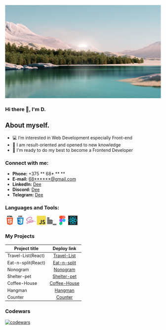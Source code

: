 <!--
**D** is a ✨ _special_ ✨ repository because its `README.md` (this file) appears on your GitHub profile.

Here are some ideas to get you started:

- 🔭 I’m currently working on ...
- 🌱 I’m currently learning ...
- 👯 I’m looking to collaborate on ...
- 🤔 I’m looking for help with ...
- 💬 Ask me about ...
- 📫 How to reach me: ...
- 😄 Pronouns: ...
- ⚡ Fun fact: ...
-->

<img src="./img/background.png" width="845" height="300" alt="welcome image" >

### Hi there 👋, I'm D.

## About myself.
- 💻 I’m interested in Web Development especially Front-end
- 🚀 I am result-oriented and opened to new knowledge
- 🔋 I'm ready to do my best to become a Frontend Developer
  
### Connect with me:
- __Phone:__ +375 ** 68* ** **
- __E-mail:__ [68******@gmail.com](686eight@gmail.com)
- __LinkedIn:__ [Dee](www.linkedin.com/)
- __Discord:__ [Dee](https://discordapp.com/users/1170446901552885810)
- __Telegram:__ [Dee](https://t.me/six86eight)

### Languages and Tools:
<img alt="HTML5 icon" width="30px" src="./img/icons/html.svg">   <img alt="CSS3 icon" width="30px" src="./img/icons/css.svg">   <img alt="SASS icon" width="30px" src="./img/icons/sass.png">   <img alt="JS icon" width="30px" src="./img/icons/js.svg">   <img alt="BEM icon" width="30px" src="./img/icons/bem.svg">   <img alt="Figma icon" width="30px" src="./img/icons/figma.svg"> <img alt="React icon" width="30px" src="./img/icons/react-1-logo-svgrepo-com.svg">

### My Projects
 Project title            |   Deploy link
--------------------------|:-----------------------:
Travel-List(React)        |   [Travel-List](https://dzlek.github.io/travel-list/)
Eat-n-split(React)        |   [Eat-n-split](https://dzlek.github.io/eat-n-split/)
Nonogram                  |   [Nonogram](https://rolling-scopes-school.github.io/dee2021-JSFE2023Q4/nonograms/)
Shelter-pet               |   [Shelter-pet](https://dzlek.github.io/shelter-dom/)
Coffee-House              |   [Coffee-House](https://rolling-scopes-school.github.io/dee2021-JSFE2023Q4/coffee-house/)
Hangman                   |   [Hangman](https://rolling-scopes-school.github.io/dee2021-JSFE2023Q4/Hangman/)
Counter                   |   [Counter](https://dzlek.github.io/counter/)

### Codewars
[![codewars](https://www.codewars.com/users/rsschool_c8a8e36cd21834c4/badges/small)](https://www.codewars.com/users/rsschool_c8a8e36cd21834c4)
